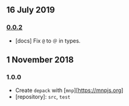 ## 16 July 2019

### [0.0.2](https://github.com/dpck/depack/compare/v0.0.1-alpha...v0.0.2)

- [docs] Fix `@` to `＠` in types.

## 1 November 2018

### 1.0.0

- Create `depack` with [`mnp`][https://mnpjs.org]
- [repository]: `src`, `test`
